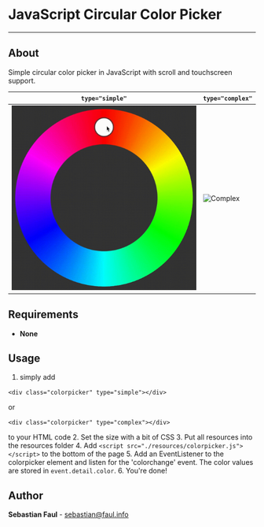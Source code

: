 # JavaScript Circular Color Picker
----
## About
Simple circular color picker in JavaScript with scroll and touchscreen support.

`type="simple"` | `type="complex"`
-|-
![Simple](./screenshots/simple.gif) | ![Complex](./screenshots/complex.gif)

## Requirements
* **None**

## Usage
1. simply add
```
<div class="colorpicker" type="simple"></div>
```
or
```
<div class="colorpicker" type="complex"></div>
```
to your HTML code
2. Set the size with a bit of CSS
3. Put all resources into the resources folder
4. Add ``` <script src="./resources/colorpicker.js"></script> ``` to the bottom of the page
5. Add an EventListener to the colorpicker element and listen for the 'colorchange' event. The color values are stored in `event.detail.color`.
6. You're done!

## Author
**Sebastian Faul** - [sebastian@faul.info](mailto:sebastian@faul.info)
